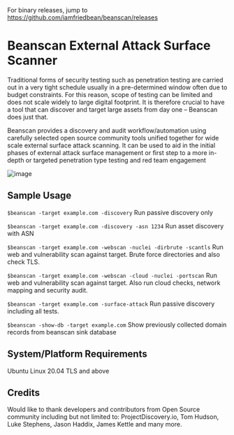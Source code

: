 For binary releases, jump to https://github.com/iamfriedbean/beanscan/releases


# Beanscan External Attack Surface Scanner 

Traditional forms of security testing such as penetration testing are carried out in a very tight schedule usually in a pre-determined window often due to budget constraints. For this reason, scope of testing can be limited and does not scale widely to large digital footprint.  It is therefore crucial to have a tool that can discover and target large assets from day one – Beanscan does just that.​

Beanscan provides a discovery and audit workflow/automation using carefully selected open source community tools unified together for wide scale external surface attack scanning. It can be used to aid in the initial phases of external attack surface management or first step to a more in-depth or targeted penetration type testing and red team engagement

![image](https://user-images.githubusercontent.com/121557872/209822099-673ac0c6-2c19-4cbd-b335-ecf8d4cf8dc0.png)

## Sample Usage
`$beanscan -target example.com -discovery`  Run passive discovery only

`$beanscan -target example.com -discovery -asn 1234`  Run asset discovery with ASN 

`$beanscan -target example.com -webscan -nuclei -dirbrute -scantls` Run web and vulnerability scan against target. Brute force directories and also check TLS.

`$beanscan -target example.com -webscan -cloud -nuclei -portscan` Run web and vulnerability scan against target. Also run cloud checks, network mapping and security audit.

`$beanscan -target example.com -surface-attack` Run passive discovery including all tests. 

`$beanscan -show-db -target example.com` Show previously collected domain records from beanscan sink database

## System/Platform Requirements

Ubuntu Linux 20.04 TLS and above

## Credits

Would like to thank developers and contributors from Open Source community including but not limited to:
ProjectDiscovery.io, Tom Hudson, Luke Stephens, Jason Haddix, James Kettle and many more.  
